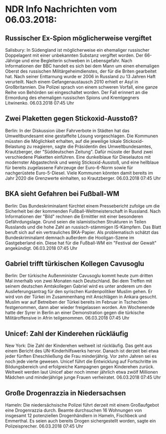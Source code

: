 # NDR Info Nachrichten vom 06.03.2018:


## Russischer Ex-Spion möglicherweise vergiftet
Salisbury: In Südengland ist möglicherweise ein ehemaliger russischer Doppelagent mit einer unbekannten Substanz vergiftet worden. Der 66-Jährige und eine Begleiterin schweben in Lebensgefahr. Nach Informationen der BBC handelt es sich bei dem Mann um  einen ehemaligen Oberst des russischen Militärgeheimdienstes, der für die Briten gearbeitet hat. Nach seiner Enttarnung wurde er 2006 in Russland zu 13 Jahren Haft verurteilt. Nach einem Gefangenaustausch 2010 erhielt er Asyl in Großbritannien. Die Polizei sprach von einem schweren Vorfall, eine ganze Reihe von Behörden sei eingeschaltet worden. Der Fall erinnert an die Ermordung des ehemaligen russischen Spions und Kremlgegners Litwinenko. 06.03.2018 07:45 Uhr 

## Zwei Plaketten gegen Stickoxid-Ausstoß?
Berlin: In der Diskussion über Fahrverbote in Städten hat das Umweltbundesamt eine gestaffelte Lösung vorgeschlagen. Die Kommunen müssten die Möglichkeit erhalten, auf die jeweilige lokale Stickoxid-Belastung zu reagieren, sagte die Präsidentin des Umweltbundesamtes, Krautzberger, der "Süddeutschen Zeitung". Dafür müsste der Bund zwei verschiedene Plaketten einführen. Eine dunkelblaue für Dieselautos mit modernster Abgastechnik und wenig Stickoxid-Ausstoß, und eine hellblaue für bereits zugelassene Fahrzeuge der Euro-6-Norm sowie für nachgerüstete Euro-5-Diesel. Viele Kommunen könnten damit bereits im Jahr 2020 die Grenzwerte einhalten, so Krautzberger. 06.03.2018 07:45 Uhr 

## BKA sieht Gefahren bei Fußball-WM
Berlin: Das Bundeskriminalamt fürchtet einem Pressebericht zufolge um die Sicherheit bei der kommenden Fußball-Weltmeisterschaft in Russland. Nach Informationen der "Bild" rechnen die Ermittler mit einer besonderen Gefährdungslage. Grund seien die islamistischen Strukturen in Teilen Russlands und die hohe Zahl an russisch-stämmigen IS-Kämpfern. Das Blatt beruft sich auf ein vertrauliches BKA-Papier. Als problematisch schätzt das Bundeskriminalamt demnach außerdem die Hooligan-Szene im Gastgeberland ein. Diese hat für die Fußball-WM ein "Festival der Gewalt" angekündigt. 06.03.2018 07:45 Uhr 

## Gabriel trifft türkischen Kollegen Cavusoglu
Berlin: Der türkische Außenminister Cavusoglu kommt heute zum dritten Mal innerhalb von zwei Monaten nach Deutschland. Bei dem Treffen mit seinem deutschen Amtskollegen Gabriel wird es unter anderem um den Auslieferungsantrag für den syrischen Kurdenpolitiker Muslim gehen. Er wird von der Türkei im Zusammenhang mit Anschlägen in Ankara gesucht. Muslim war auf Betreiben der Türkei bereits im Februar in Tschechien festgenommen, dann aber wieder freigelassen worden. Am Wochenende hatte der Syrer in Berlin an einer Demonstration gegen die türkische Militäroffensive in Afrin teilgenommen. 06.03.2018 07:45 Uhr 

## Unicef: Zahl der Kinderehen rückläufig
New York: Die Zahl der Kinderehen weltweit ist rückläufig. Das geht aus einem Bericht des UN-Kinderhilfswerks hervor. Danach ist derzeit bei etwa jeder fünften Eheschließung die Frau minderjährig. Vor zehn Jahren sei es noch jede vierte gewesen. Unicef führt die Entwicklung auf Fortschritte im Bildungsbereich und erfolgreiche Kampagnen gegen Kinderehen zurück. Weltweit werden laut Unicef aber noch immer jährlich etwa zwölf Millionen Mädchen und minderjährige junge Frauen verheiratet. 06.03.2018 07:45 Uhr 

## Große Drogenrazzia in Niedersachsen
Hameln: Die niedersächsische Polizei führt derzeit mit einem Großaufgebot eine Drogenrazzia durch. Beamte durchsuchen 16 Wohnungen von insgesamt 12 potenziellen Drogenhändlern in Hameln, Fischbeck und Emmerthal. Es seien auch bereits Drogen sichergestellt worden, sagte ein Polizeisprecher. 06.03.2018 07:45 Uhr 
